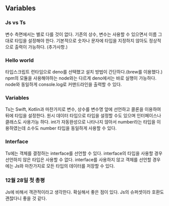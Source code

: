 

## Variables

### Js vs Ts
변수 측면에서는 별로 다를 것이 없다.
기존의 상수, 변수는 사용할 수 있으면서 이름 그대로 타입을 설정해야 한다.
기본적으로 숫자나 문자에 타입을 지정하지 않아도 정상적으로 출력이 가능하다.
(추가사항.)

### Hello world
타입스크립트 런타임으로 deno를 선택했고 설치 방법이 간단하다.(brew를 이용했다.)
npm의 모듈을 사용해야하는 node와는 다르게 deno에서는 바로 실행이 가능하다.
node와 동일하게 console.log로 커맨드라인을 출력할 수 있다.

### Variables
Ts는 Swift, Kotlin과 마찬가지로 변수, 상수를 변수명 앞에 선언하고 콜론을 이용하여 뒤에 타입을 설정한다.
원시 데이터 타입으로 타입을 설정할 수도 있으며 인터페이스나 클래스도 사용가능 하다.
int가 자동완성으로 나타나지 않아서 number라는 타입을 이용하였는데 소수도 number 타입을 동일하게 사용할 수 있다.

### Interface
Ts에는 객체를 결정하는 interface를 선언할 수 있다. interface의 타입을 사용할 경우 선언하지 않은 타입은 사용할 수 없다.
interface를 사용하지 않고 객체를 선언할 경우에는 Js와 마찬가지로 모든 타입의 데이터를 저장할 수 있다.

### 12월 28일 첫 총평
Js에 비해서 객관적이라고 생각한다. 확실해서 좋은 점이 있다. Js의 슈퍼셋이라 호환도 괜찮다니 좋을 것 같다.